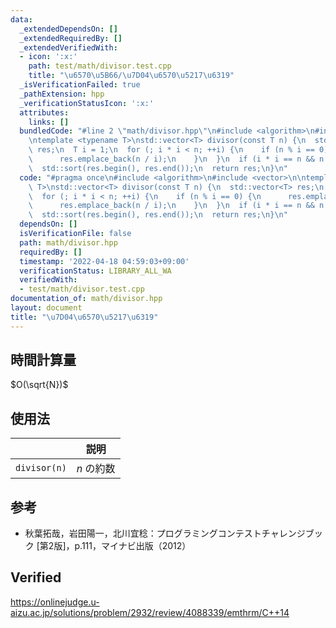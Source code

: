 ```yaml
---
data:
  _extendedDependsOn: []
  _extendedRequiredBy: []
  _extendedVerifiedWith:
  - icon: ':x:'
    path: test/math/divisor.test.cpp
    title: "\u6570\u5B66/\u7D04\u6570\u5217\u6319"
  _isVerificationFailed: true
  _pathExtension: hpp
  _verificationStatusIcon: ':x:'
  attributes:
    links: []
  bundledCode: "#line 2 \"math/divisor.hpp\"\n#include <algorithm>\n#include <vector>\n\
    \ntemplate <typename T>\nstd::vector<T> divisor(const T n) {\n  std::vector<T>\
    \ res;\n  T i = 1;\n  for (; i * i < n; ++i) {\n    if (n % i == 0) {\n      res.emplace_back(i);\n\
    \      res.emplace_back(n / i);\n    }\n  }\n  if (i * i == n && n % i == 0) res.emplace_back(i);\n\
    \  std::sort(res.begin(), res.end());\n  return res;\n}\n"
  code: "#pragma once\n#include <algorithm>\n#include <vector>\n\ntemplate <typename\
    \ T>\nstd::vector<T> divisor(const T n) {\n  std::vector<T> res;\n  T i = 1;\n\
    \  for (; i * i < n; ++i) {\n    if (n % i == 0) {\n      res.emplace_back(i);\n\
    \      res.emplace_back(n / i);\n    }\n  }\n  if (i * i == n && n % i == 0) res.emplace_back(i);\n\
    \  std::sort(res.begin(), res.end());\n  return res;\n}\n"
  dependsOn: []
  isVerificationFile: false
  path: math/divisor.hpp
  requiredBy: []
  timestamp: '2022-04-18 04:59:03+09:00'
  verificationStatus: LIBRARY_ALL_WA
  verifiedWith:
  - test/math/divisor.test.cpp
documentation_of: math/divisor.hpp
layout: document
title: "\u7D04\u6570\u5217\u6319"
---
```



## 時間計算量

$O(\sqrt{N})$


## 使用法

||説明|
|:--:|:--:|
|`divisor(n)`|$n$ の約数|


## 参考

- 秋葉拓哉，岩田陽一，北川宜稔：プログラミングコンテストチャレンジブック \[第2版\]，p.111，マイナビ出版（2012）


## Verified

https://onlinejudge.u-aizu.ac.jp/solutions/problem/2932/review/4088339/emthrm/C++14
